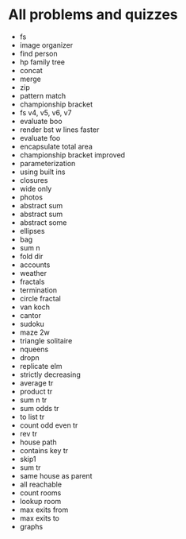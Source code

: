 # All problems and quizzes

- fs
- image organizer
- find person
- hp family tree
- concat
- merge
- zip
- pattern match
- championship bracket
- fs v4, v5, v6, v7
- evaluate boo
- render bst w lines faster
- evaluate foo
- encapsulate total area
- championship bracket improved
- parameterization
- using built ins
- closures
- wide only
- photos
- abstract sum
- abstract sum
- abstract some
- ellipses
- bag
- sum n
- fold dir
- accounts
- weather
- fractals
- termination
- circle fractal
- van koch
- cantor
- sudoku
- maze 2w
- triangle solitaire
- nqueens
- dropn
- replicate elm
- strictly decreasing
- average tr
- product tr
- sum n tr
- sum odds tr
- to list tr
- count odd even tr
- rev tr
- house path
- contains key tr
- skip1
- sum tr
- same house as parent
- all reachable
- count rooms
- lookup room
- max exits from
- max exits to
- graphs